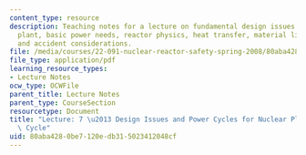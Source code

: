 ```yaml
---
content_type: resource
description: Teaching notes for a lecture on fundamental design issues for nuclear
  plant, basic power needs, reactor physics, heat transfer, material limitations,
  and accident considerations.
file: /media/courses/22-091-nuclear-reactor-safety-spring-2008/80aba4280be7120edb315023412048cf_MIT22_091S08_lec07note.pdf
file_type: application/pdf
learning_resource_types:
- Lecture Notes
ocw_type: OCWFile
parent_title: Lecture Notes
parent_type: CourseSection
resourcetype: Document
title: "Lecture: 7 \u2013 Design Issues and Power Cycles for Nuclear Plants - Rankine\
  \ Cycle"
uid: 80aba428-0be7-120e-db31-5023412048cf
---
```

